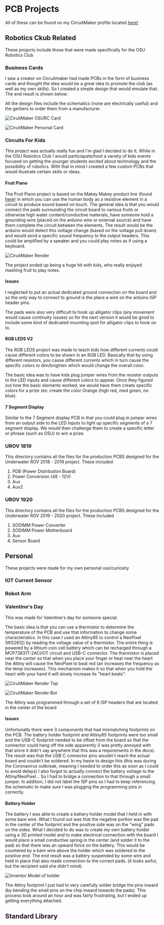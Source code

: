 #	PCB Projects

All of these can be found on my CircuitMaker profile located [here!](https://workspace.circuitmaker.com/User/Details/Jorian-Bruslind-2)
 

##	Robotics Ckub Related 

These projects include those that were made specifically for the OSU Robotics Club 

### Business Cards

I saw a creator on Circuitmaker had made PCBs in the form of business cards and thought the idea would be a great idea to promote the club (as well as my own 
skills). So I created a simple design that would emulate that. The end result is shown below: 


All the design files include the schematics (none are electrically useful) and the gerbers to order them from a manufacturer. 

![CiruitMaker OSURC Card](https://github.com/Jbruslind/PersonalProjects/blob/master/Reference_Pictures/OSURC_Cards.png)

![CiruitMaker Personal Card](https://github.com/Jbruslind/PersonalProjects/blob/master/Reference_Pictures/Personal_Cards.png)

### Circuits For Kids

This project was actually really fun and I'm glad I decided to do it. While in the OSU Robotics Club I would particiapate/host a variety of kids events 
focused on getting the younger students excited about technology and the possibility of robotics. With that in mind I created a few custom PCBs that would illustrate
certain skills or ideas. 

#### Fruit Piano

The Fruit Piano project is based on the Makey Makey product line (found [here](https://makeymakey.com/))
in which you can use the human body as a resistive element in a circuit to produce sound based on touch. The general idea is that you would connect the 
pads surrounding the circuit board to various fruits or otherwise high water content/conductive materials, have someone hold a grounding wire (placed on 
the arduino wire or external source) and have them complete the circuit between the elements. The result would be the arduino would detect this voltage 
change (based on the voltage pull down) and would send a specific sound frequency to the output headers. This could be amplified by a speaker and you could 
play notes as if using a keyboard. 

![CiruitMaker Render](https://github.com/Jbruslind/PersonalProjects/blob/master/Reference_Pictures/Fruit_Piano.png)

The project ended up being a huge hit with kids, who really enjoyed mashing fruit to play notes. 

#### Issues 

I neglected to put an actual dedicated ground connection on the board and so the only way to connect to ground is the place a wire on the arduino ISP header pins. 

The pads were also very difficult to hook up alligator clips (any movement would cause continuity issues) so for the next version it would be good to 
include some kind of dedicated mounting spot for alligator clips to hook on to. 

#### RGB LEDS V2

The RGB LEDS project was made to teach kids how different currents could cause different colors to be shown in an RGB LED. Basically that by using different 
resistors, you cause different currents which in turn cause the specific colors to dim/brighten which would change the overall color. 

The basic idea was to have kids plug jumper wires from the resistor outputs to the LED inputs and cause different colors to appear. Once they figured out 
how the basic elements worked, we would have them create specific colors for a prize (ex: create the color Orange (high red, med green, no blue). 

#### 7 Segment Display

Similar to the 7 Segment display PCB in that you could plug in jumper wires from an output side to the LED inputs to light up specific segments of a 7 segment
display. We would then challenge them to create a specific letter or phrase (such as OSU) to win a prize. 

### UROV 1819

This directory contains all the files for the production PCBS designed for the Underwater ROV 2018 - 2019 project. These included 
1. PDB (Power Distribution Board)
2. Power Conversion (48 - 12V)
3. Aux 
4. Aux2

### UROV 1920

This directory contains all the files for the production PCBS designed for the Underwater ROV 2019 - 2020 project. These included 
1. SODIMM Power Converter
2. SODIMM Power Motherboard
3. Aux 
4. Sensor Board

##	Personal

These projects were made for my own personal use/curiosity

### IOT Current Sensor

### Robot Arm

### Valentine's Day

This was made for Valentine's day for someone special. 

The basic idea is that you can use a thermistor to determine the temperature of the PCB and use that information to change some characteristics. In this case 
I used an Attiny85 to control a NeoPixel (WS2812) by reading the voltage value of a thermistor. The entire thing is powered by a lithium coin cell battery
which can be recharged through a MCP73831T-2ACI/OT circuit and USB-C connector. The thermistor is placed near the center so that when you place your finger 
or heat near the heart the Attiny will cause the NeoPixel to beat red (an increases the frequency as the temp increases). This mechanism makes it so that 
when you hold the heart with your hand it will slowly increase its "heart beats". 

![CiruitMaker Render Top](https://github.com/Jbruslind/PersonalProjects/blob/master/Reference_Pictures/Valentines_top.png)

![CiruitMaker Render Bot](https://github.com/Jbruslind/PersonalProjects/blob/master/Reference_Pictures/Valentines_bot.png)


The Attiny was programmed through a set of 6 ISP headers that are located in the center of the board
#### Issues 

Unfortunatly there were 3 components that had mismatching footprints on the PCB. The battery holder footprint and Attiny85 footprints were too small and the
USB-C footprint needed to be offset from the board so that the connector could hang off the side apparently (I was pretty annoyed with that since it didn't 
say anywhere that this was a requirements in the docs). The result was that the USB C connector pins wouldn't reach the actual board and couldn't be soldered. 
In my haste to design this (this was during the Coronavirus outbreak, meaning I needed to order this as soon as I could to avoid delays) I also 
forgot to actually connect the battery voltage to the Attiny/NeoPixel... So I had to bridge a connection to that through a small jumper. 
In addition, I did not label the ISP pins so I had to keep referencing the schematic to make sure I was plugging the programming pins in correctly.  

#### Battery Holder
The battery I was able to create a battery holder model that I held in with some bare wire. What I found out was that the negative portion was 
the pad in the center of the footprint and the positive side was on the "wing" pads on the sides. What I decided to do was to create my own battery holder 
using a 3D printed model and to make electrical connection with the board I would place a small conductive spring in the center (and solder it to the 
pad) so that there was an upward force on the battery. This would be countered by a bare wire above the holder which was soldered to the positive end. The
end result was a battery suspended by some wire and held in place that also made connection to the correct pads. (it looks awful, but the recipient said she didn't mind). 

![Inventor Model of holder](https://github.com/Jbruslind/PersonalProjects/blob/master/Reference_Pictures/Valentines_Battery_holder.png)


The Attiny footprint I just had to very carefully solder bridge the pins inward (by bending the small pins on the chip inward towards the pads). This 
process took around an hour and was fairly frustrating, but I ended up getting everything attached. 

## Standard Library 